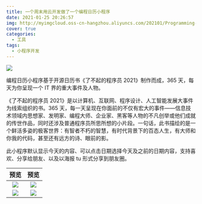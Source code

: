 ```yaml
---
title: 一个周末用云开发做了一个编程日历小程序
date: 2021-01-25 20:26:57
img: http://myimgcloud.oss-cn-hangzhou.aliyuncs.com/202101/Programming-calendar-wxapp/shareImg.jpg
cover: true
categories:
  - 工具
tags:
  - 小程序开发
---
```


![](http://myimgcloud.oss-cn-hangzhou.aliyuncs.com/202101/Programming-calendar-wxapp/1.png)

编程日历小程序基于开源日历书《了不起的程序员 2021》制作而成，365 天，每天为你呈现一个 IT 界的重大事件及人物。

<!-- more -->

《了不起的程序员 2021》是以计算机、互联网、程序设计、人工智能发展大事件为线索组织的书。365 天，每一天呈现在你面前的不仅有宏大的事件——信息技术领域内思想家、发明家、编程大师、企业家、黑客等人物的不凡创举或他们成就的传世作品，同时还涉及普通程序员所思所想的小片段。一句话，此书描绘的是一个鲜活多姿的极客世界：有智者不朽的智慧，有时代背景下的百态人生，有大师和你我的代码，甚至还有远方的诗、眼前的影。

此小程序默认显示今天的内容、可以点击日期选择今天及之前的日期内容，支持喜欢、分享给朋友、以及以海报 tu 形式分享到朋友圈。

|                                            预览                                             |                                            预览                                             |
| :-----------------------------------------------------------------------------------------: | :-----------------------------------------------------------------------------------------: |
| ![](http://myimgcloud.oss-cn-hangzhou.aliyuncs.com/202101/Programming-calendar-wxapp/2.jpg) | ![](http://myimgcloud.oss-cn-hangzhou.aliyuncs.com/202101/Programming-calendar-wxapp/3.jpg) |
| ![](http://myimgcloud.oss-cn-hangzhou.aliyuncs.com/202101/Programming-calendar-wxapp/4.jpg) | ![](http://myimgcloud.oss-cn-hangzhou.aliyuncs.com/202101/Programming-calendar-wxapp/5.jpg) |
